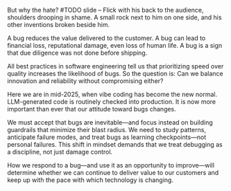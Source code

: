 But why the hate?
#TODO slide – Flick with his back to the audience, shoulders drooping in shame. A small rock next to him on one side, and his other inventions broken beside him.

A bug reduces the value delivered to the customer.
A bug can lead to financial loss, reputational damage, even loss of human life.
A bug is a sign that due diligence was not done before shipping.

All best practices in software engineering tell us that prioritizing speed over quality increases the likelihood of bugs.
So the question is: Can we balance innovation and reliability without compromising either?

Here we are in mid-2025, when vibe coding has become the new normal.
LLM-generated code is routinely checked into production.
It is now more important than ever that our attitude toward bugs changes.

We must accept that bugs are inevitable—and focus instead on building guardrails that minimize their blast radius.
We need to study patterns, anticipate failure modes, and treat bugs as learning checkpoints—not personal failures.
This shift in mindset demands that we treat debugging as a discipline, not just damage control.

How we respond to a bug—and use it as an opportunity to improve—will determine whether we can continue to deliver value to our customers and keep up with the pace with which technology is changing.
